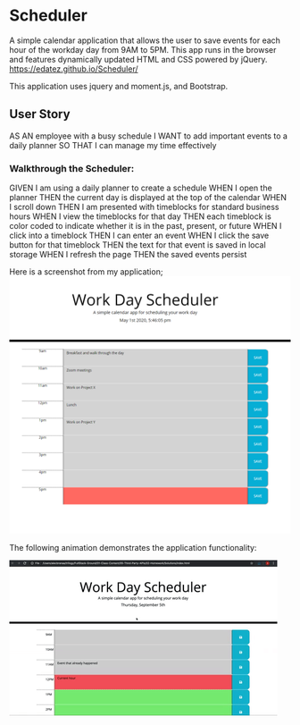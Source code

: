 # Scheduler
A simple calendar application that allows the user to save events for each hour of the workday day from 9AM to 5PM. This app runs in the browser and features dynamically updated HTML and CSS powered by jQuery.
https://edatez.github.io/Scheduler/

This application uses jquery and moment.js, and Bootstrap.

## User Story
AS AN employee with a busy schedule
I WANT to add important events to a daily planner
SO THAT I can manage my time effectively


### Walkthrough the Scheduler:
GIVEN I am using a daily planner to create a schedule
WHEN I open the planner
THEN the current day is displayed at the top of the calendar
WHEN I scroll down
THEN I am presented with timeblocks for standard business hours
WHEN I view the timeblocks for that day
THEN each timeblock is color coded to indicate whether it is in the past, present, or future
WHEN I click into a timeblock
THEN I can enter an event
WHEN I click the save button for that timeblock
THEN the text for that event is saved in local storage
WHEN I refresh the page
THEN the saved events persist

Here is a screenshot from my application; ![day planner screenshot](./Assets/images/screenshot_Scheduler.PNG)


The following animation demonstrates the application functionality:

![day planner demo](./Assets/05-third-party-apis-homework-demo.gif)
